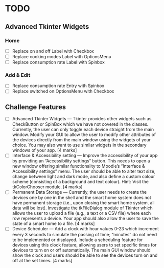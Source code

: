 # TODO

## Advanced Tkinter Widgets

### Home

- [ ] Replace on and off Label with Checkbox
- [ ] Replace cooking modes Label with OptionsMenu
- [ ] Replace consumption rate Label with Spinbox

### Add & Edit

- [ ] Replace consumption rate Entry with Spinbox
- [ ] Replace switched on OptionsMenu with Checkbox

## Challenge Features

- [ ] Advanced Tkinter Widgets — Tkinter provides other widgets such as CheckButton or SpinBox which we have not covered in the classes. Currently, the user can only toggle each device straight from the main window. Modify your GUI to allow the user to modify other attributes of the devices directly from the main window using the widgets of your choice. You may also want to use similar widgets in the secondary windows of your app. [4 marks]
- [ ] Interface & Accessibility setting — Improve the accessibility of your app by providing an “Accessibility settings” button. This needs to open a new window offering similar functionality to Moodle’s “Interface & Accessibility settings” menu. The user should be able to alter text size, change between light and dark mode, and also define a custom colour scheme (consisting of a background and text colour). Hint: Visit the tkColorChooser module. [4 marks]
- [ ] Permanent Data Storage — Currently, the user needs to create the devices one by one in the shell and the smart home system does not have permanent storage (i.e., upon closing the smart home system, all data will be lost). Investigate the tkFileDialog module of Tkinter which allows the user to upload a file (e.g., a text or a CSV file) where each row represents a device. Your app should also allow the user to save the state of a smart home to a file. [4 marks]
- [ ] Device Scheduler — Add a clock with hour values 0-23 which increment every 3 seconds to simulate the passing of time; “minutes” do not need to be implemented or displayed. Include a scheduling feature for devices using this clock feature, allowing users to set specific times for devices to turn on or off automatically. The main GUI window should show the clock and users should be able to see the devices turn on and off at the set times. [4 marks]
